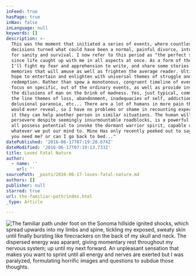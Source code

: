 ```yaml
---
inFeed: true
hasPage: true
inNav: false
inLanguage: null
keywords: []
description: >-
  This was the moment that initiated a series of events, where countless bad
  decisions turned what could have been a normal, painful divorce, into a fight
  for sanity and survival. I now refer to this period as "the perfect storm",
  since life caught up with me in all aspects at once. As a form of therapy,
  I'll fight my fear and apprehension to write, and share some stories and
  memories that will amuse as well as frighten the average reader. Ultimately, I
  hope to entertain and enlighten with universal themes of struggle and
  redemption. Rather than spew a monotonous, congruent timeline of events, I'll
  focus on specific, out of the ordinary events, as well as provide insight to
  the dilusions of man on the brink of madness. Yes, just typical, common run of
  the line themes of loss, abandonment, inadequacies of self, addictions,
  delusional paranoia, etc... There are a lot of humans in more pain than they
  would ever reveal, so I have no problems or shame in recounting experiences if
  it they can help another person in similar situations. The human will to
  persevere despite seemingly insurmountable roadblocks, is a powerful thing. We
  all possess potential to invoke the dormant warrior spirit, capable of
  whatever we put our mind to. Mine Has only recently peeked out to say, " yo,
  you need me? or can I go back to bed..."
datePublished: '2016-06-17T07:19:28.674Z'
dateModified: '2016-06-17T07:19:13.733Z'
title: Loves Fatal Nature
author:
  - name: ''
    url: ''
sourcePath: _posts/2016-06-17-loves-fatal-nature.md
authors: []
publisher: null
starred: true
url: the-familiar-path/index.html
_type: Article

---
```

![The familiar path under foot on the Sonoma hillside ignited shocks, which spread upwards into my limbs and spine, tickling my exposed, sweaty skin until finally bursting like firecrackers on the back of my skull and neck. The dispersed energy was aparant, giving momentary rest throughout my nervous system; up until my next forward. An unpleasant sensation that makes you want to sprint until all energy and nerves are exerted but I was paralyzed, formulating horrific images and questions to subdue those thoughts.](https://the-grid-user-content.s3-us-west-2.amazonaws.com/19c60d79-7150-4049-8add-427d23bbcd94.jpg)